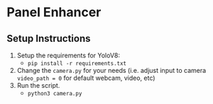 # Panel Enhancer

## Setup Instructions

1. Setup the requirements for YoloV8:
    - `pip install -r requirements.txt`
2. Change the `camera.py` for your needs (i.e. adjust input to camera `video_path = 0` for default webcam, video, etc)
3. Run the script.
    - `python3 camera.py `
